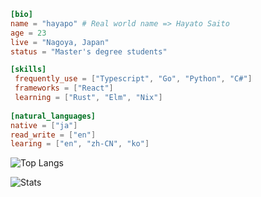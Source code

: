 ```toml
[bio]
name = "hayapo" # Real world name => Hayato Saito
age = 23
live = "Nagoya, Japan"
status = "Master's degree students"

[skills]
 frequently_use = ["Typescript", "Go", "Python", "C#"]
 frameworks = ["React"]
 learning = ["Rust", "Elm", "Nix"]
 
[natural_languages]
native = ["ja"]
read_write = ["en"]
learing = ["en", "zh-CN", "ko"]

```
![Top Langs](https://github-readme-stats.vercel.app/api/top-langs/?username=hayapo&theme=tokyonight&layout=compact&exclude_repo=Hayapo_Portfolio,dotfiles,dotfiles_mac,OpenBCI_BMI,Traffic_Light&hide=autohotkey)


![Stats](https://github-readme-stats.vercel.app/api?username=hayapo&show_icons=true&theme=tokyonight)
